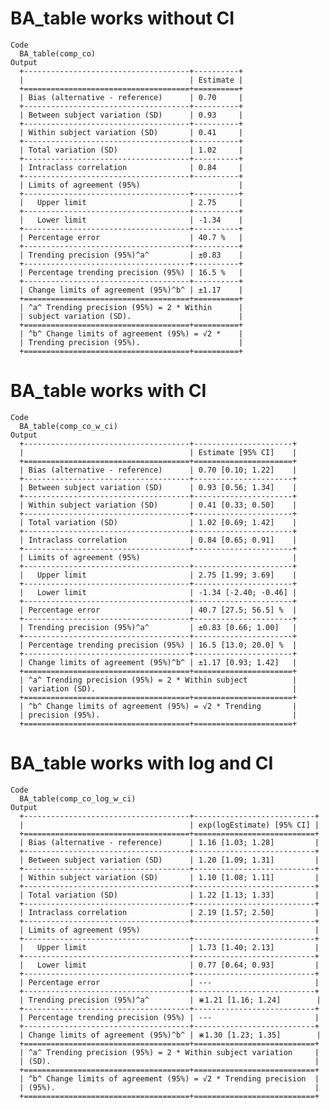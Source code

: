 # BA_table works without CI

    Code
      BA_table(comp_co)
    Output
      +-------------------------------------+----------+
      |                                     | Estimate |
      +=====================================+==========+
      | Bias (alternative - reference)      | 0.70     |
      +-------------------------------------+----------+
      | Between subject variation (SD)      | 0.93     |
      +-------------------------------------+----------+
      | Within subject variation (SD)       | 0.41     |
      +-------------------------------------+----------+
      | Total variation (SD)                | 1.02     |
      +-------------------------------------+----------+
      | Intraclass correlation              | 0.84     |
      +-------------------------------------+----------+
      | Limits of agreement (95%)                      |
      +-------------------------------------+----------+
      |   Upper limit                       | 2.75     |
      +-------------------------------------+----------+
      |   Lower limit                       | -1.34    |
      +-------------------------------------+----------+
      | Percentage error                    | 40.7 %   |
      +-------------------------------------+----------+
      | Trending precision (95%)^a^         | ±0.83    |
      +-------------------------------------+----------+
      | Percentage trending precision (95%) | 16.5 %   |
      +-------------------------------------+----------+
      | Change limits of agreement (95%)^b^ | ±1.17    |
      +=====================================+==========+
      | ^a^ Trending precision (95%) = 2 * Within      |
      | subject variation (SD).                        |
      +=====================================+==========+
      | ^b^ Change limits of agreement (95%) = √2 *    |
      | Trending precision (95%).                      |
      +=====================================+==========+ 

# BA_table works with CI

    Code
      BA_table(comp_co_w_ci)
    Output
      +-------------------------------------+----------------------+
      |                                     | Estimate [95% CI]    |
      +=====================================+======================+
      | Bias (alternative - reference)      | 0.70 [0.10; 1.22]    |
      +-------------------------------------+----------------------+
      | Between subject variation (SD)      | 0.93 [0.56; 1.34]    |
      +-------------------------------------+----------------------+
      | Within subject variation (SD)       | 0.41 [0.33; 0.50]    |
      +-------------------------------------+----------------------+
      | Total variation (SD)                | 1.02 [0.69; 1.42]    |
      +-------------------------------------+----------------------+
      | Intraclass correlation              | 0.84 [0.65; 0.91]    |
      +-------------------------------------+----------------------+
      | Limits of agreement (95%)                                  |
      +-------------------------------------+----------------------+
      |   Upper limit                       | 2.75 [1.99; 3.69]    |
      +-------------------------------------+----------------------+
      |   Lower limit                       | -1.34 [-2.40; -0.46] |
      +-------------------------------------+----------------------+
      | Percentage error                    | 40.7 [27.5; 56.5] %  |
      +-------------------------------------+----------------------+
      | Trending precision (95%)^a^         | ±0.83 [0.66; 1.00]   |
      +-------------------------------------+----------------------+
      | Percentage trending precision (95%) | 16.5 [13.0; 20.0] %  |
      +-------------------------------------+----------------------+
      | Change limits of agreement (95%)^b^ | ±1.17 [0.93; 1.42]   |
      +=====================================+======================+
      | ^a^ Trending precision (95%) = 2 * Within subject          |
      | variation (SD).                                            |
      +=====================================+======================+
      | ^b^ Change limits of agreement (95%) = √2 * Trending       |
      | precision (95%).                                           |
      +=====================================+======================+ 

# BA_table works with log and CI

    Code
      BA_table(comp_co_log_w_ci)
    Output
      +-------------------------------------+---------------------------+
      |                                     | exp(logEstimate) [95% CI] |
      +=====================================+===========================+
      | Bias (alternative - reference)      | 1.16 [1.03; 1.28]         |
      +-------------------------------------+---------------------------+
      | Between subject variation (SD)      | 1.20 [1.09; 1.31]         |
      +-------------------------------------+---------------------------+
      | Within subject variation (SD)       | 1.10 [1.08; 1.11]         |
      +-------------------------------------+---------------------------+
      | Total variation (SD)                | 1.22 [1.13; 1.33]         |
      +-------------------------------------+---------------------------+
      | Intraclass correlation              | 2.19 [1.57; 2.50]         |
      +-------------------------------------+---------------------------+
      | Limits of agreement (95%)                                       |
      +-------------------------------------+---------------------------+
      |   Upper limit                       | 1.73 [1.40; 2.13]         |
      +-------------------------------------+---------------------------+
      |   Lower limit                       | 0.77 [0.64; 0.93]         |
      +-------------------------------------+---------------------------+
      | Percentage error                    | ---                       |
      +-------------------------------------+---------------------------+
      | Trending precision (95%)^a^         | ⋇1.21 [1.16; 1.24]        |
      +-------------------------------------+---------------------------+
      | Percentage trending precision (95%) | ---                       |
      +-------------------------------------+---------------------------+
      | Change limits of agreement (95%)^b^ | ⋇1.30 [1.23; 1.35]        |
      +=====================================+===========================+
      | ^a^ Trending precision (95%) = 2 * Within subject variation     |
      | (SD).                                                           |
      +=====================================+===========================+
      | ^b^ Change limits of agreement (95%) = √2 * Trending precision  |
      | (95%).                                                          |
      +=====================================+===========================+ 

